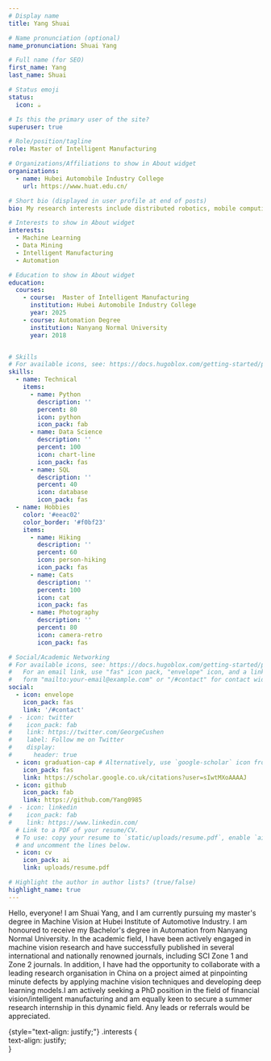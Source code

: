 ```yaml
---
# Display name
title: Yang Shuai

# Name pronunciation (optional)
name_pronunciation: Shuai Yang

# Full name (for SEO)
first_name: Yang
last_name: Shuai

# Status emoji
status:
  icon: ☕️

# Is this the primary user of the site?
superuser: true

# Role/position/tagline
role: Master of Intelligent Manufacturing

# Organizations/Affiliations to show in About widget
organizations:
  - name: Hubei Automobile Industry College
    url: https://www.huat.edu.cn/

# Short bio (displayed in user profile at end of posts)
bio: My research interests include distributed robotics, mobile computing and programmable matter.

# Interests to show in About widget
interests:
  - Machine Learning
  - Data Mining
  - Intelligent Manufacturing
  - Automation

# Education to show in About widget
education:
  courses:
    - course:  Master of Intelligent Manufacturing
      institution: Hubei Automobile Industry College
      year: 2025
    - course: Automation Degree
      institution: Nanyang Normal University
      year: 2018


# Skills
# For available icons, see: https://docs.hugoblox.com/getting-started/page-builder/#icons
skills:
  - name: Technical
    items:
      - name: Python
        description: ''
        percent: 80
        icon: python
        icon_pack: fab
      - name: Data Science
        description: ''
        percent: 100
        icon: chart-line
        icon_pack: fas
      - name: SQL
        description: ''
        percent: 40
        icon: database
        icon_pack: fas
  - name: Hobbies
    color: '#eeac02'
    color_border: '#f0bf23'
    items:
      - name: Hiking
        description: ''
        percent: 60
        icon: person-hiking
        icon_pack: fas
      - name: Cats
        description: ''
        percent: 100
        icon: cat
        icon_pack: fas
      - name: Photography
        description: ''
        percent: 80
        icon: camera-retro
        icon_pack: fas

# Social/Academic Networking
# For available icons, see: https://docs.hugoblox.com/getting-started/page-builder/#icons
#   For an email link, use "fas" icon pack, "envelope" icon, and a link in the
#   form "mailto:your-email@example.com" or "/#contact" for contact widget.
social:
  - icon: envelope
    icon_pack: fas
    link: '/#contact'
#  - icon: twitter
#    icon_pack: fab
#    link: https://twitter.com/GeorgeCushen
#    label: Follow me on Twitter
#    display:
#      header: true
  - icon: graduation-cap # Alternatively, use `google-scholar` icon from `ai` icon pack
    icon_pack: fas
    link: https://scholar.google.co.uk/citations?user=sIwtMXoAAAAJ
  - icon: github
    icon_pack: fab
    link: https://github.com/Yang0985
#  - icon: linkedin
#    icon_pack: fab
#    link: https://www.linkedin.com/
  # Link to a PDF of your resume/CV.
  # To use: copy your resume to `static/uploads/resume.pdf`, enable `ai` icons in `params.yaml`,
  # and uncomment the lines below.
  - icon: cv
    icon_pack: ai
    link: uploads/resume.pdf

# Highlight the author in author lists? (true/false)
highlight_name: true
---
```


Hello, everyone! I am Shuai Yang, and I am currently pursuing my master's degree in Machine Vision at Hubei Institute of Automotive Industry. I am honoured to receive my Bachelor's degree in Automation from Nanyang Normal University. In the academic field, I have been actively engaged in machine vision research and have successfully published in several international and nationally renowned journals, including SCI Zone 1 and Zone 2 journals. In addition, I have had the opportunity to collaborate with a leading research organisation in China on a project aimed at pinpointing minute defects by applying machine vision techniques and developing deep learning models.I am actively seeking a PhD position in the field of financial vision/intelligent manufacturing and am equally keen to secure a summer research internship in this dynamic field. Any leads or referrals would be appreciated.

{style="text-align: justify;"}
.interests {  
    text-align: justify;  
}

